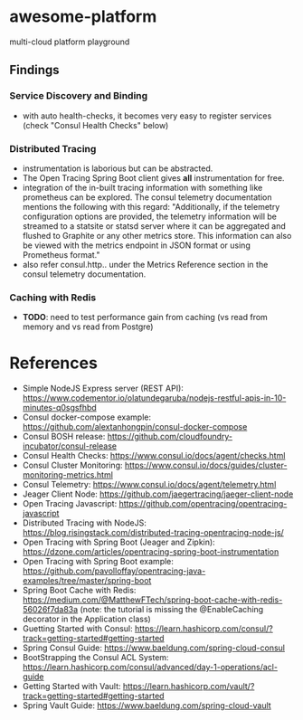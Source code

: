# awesome-platform

multi-cloud platform playground

## Findings

### Service Discovery and Binding

- with auto health-checks, it becomes very easy to register services (check "Consul Health Checks" below)

### Distributed Tracing

- instrumentation is laborious but can be abstracted.
- The Open Tracing Spring Boot client gives **all** instrumentation for free.
- integration of the in-built tracing information with something like prometheus can be explored. The consul telemetry documentation mentions the following with this regard: "Additionally, if the telemetry configuration options are provided, the telemetry information will be streamed to a statsite or statsd server where it can be aggregated and flushed to Graphite or any other metrics store. This information can also be viewed with the metrics endpoint in JSON format or using Prometheus format."
- also refer consul.http.<verb>.<path> under the Metrics Reference section in the consul telemetry documentation.

### Caching with Redis

- **TODO**: need to test performance gain from caching (vs read from memory and vs read from Postgre)

# References

- Simple NodeJS Express server (REST API): https://www.codementor.io/olatundegaruba/nodejs-restful-apis-in-10-minutes-q0sgsfhbd
- Consul docker-compose example: https://github.com/alextanhongpin/consul-docker-compose
- Consul BOSH release: https://github.com/cloudfoundry-incubator/consul-release
- Consul Health Checks: https://www.consul.io/docs/agent/checks.html
- Consul Cluster Monitoring: https://www.consul.io/docs/guides/cluster-monitoring-metrics.html
- Consul Telemetry: https://www.consul.io/docs/agent/telemetry.html
- Jeager Client Node: https://github.com/jaegertracing/jaeger-client-node
- Open Tracing Javascript: https://github.com/opentracing/opentracing-javascript
- Distributed Tracing with NodeJS: https://blog.risingstack.com/distributed-tracing-opentracing-node-js/
- Open Tracing with Spring Boot (Jeager and Zipkin): https://dzone.com/articles/opentracing-spring-boot-instrumentation
- Open Tracing with Spring Boot example: https://github.com/pavolloffay/opentracing-java-examples/tree/master/spring-boot
- Spring Boot Cache with Redis: https://medium.com/@MatthewFTech/spring-boot-cache-with-redis-56026f7da83a (note: the tutorial is missing the @EnableCaching decorator in the Application class)
- Guetting Started with Consul: https://learn.hashicorp.com/consul/?track=getting-started#getting-started
- Spring Consul Guide: https://www.baeldung.com/spring-cloud-consul
- BootStrapping the Consul ACL System: https://learn.hashicorp.com/consul/advanced/day-1-operations/acl-guide
- Getting Started with Vault: https://learn.hashicorp.com/vault/?track=getting-started#getting-started
- Spring Vault Guide: https://www.baeldung.com/spring-cloud-vault
